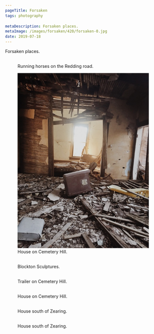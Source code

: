 ```yaml
---
pageTitle: Forsaken
tags: photography

metaDescription: Forsaken places.
metaImage: /images/forsaken/420/forsaken-0.jpg
date: 2019-07-18
---
```

Forsaken places. 

<figure>
    <img class="lazy" data-src="/images/forsaken/768/forsaken-0.jpg">
    <figcaption>Running horses on the Redding road. </figcaption>
</figure>

<figure>
    <img src="/images/forsaken/768/forsaken-1.jpg">
    <figcaption>House on Cemetery Hill.</figcaption>
</figure>

<figure>
    <img class="lazy" data-src="/images/forsaken/768/forsaken-2.jpg">
    <figcaption>Blockton Sculptures. </figcaption>
</figure>

<figure>
    <img class="lazy" data-src="/images/forsaken/768/forsaken-3.jpg">
    <figcaption>Trailer on Cemetery Hill.</figcaption>
</figure>

<figure>
    <img class="lazy" data-src="/images/forsaken/768/forsaken-4.jpg">
    <figcaption>House on Cemetery Hill.</figcaption>
</figure>

<figure>
    <img class="lazy" data-src="/images/forsaken/768/forsaken-5.jpg">
    <figcaption>House south of Zearing.</figcaption>
</figure>

<figure>
    <img class="lazy" data-src="/images/forsaken/768/forsaken-6.jpg">
    <figcaption>House south of Zearing.</figcaption>
</figure>


